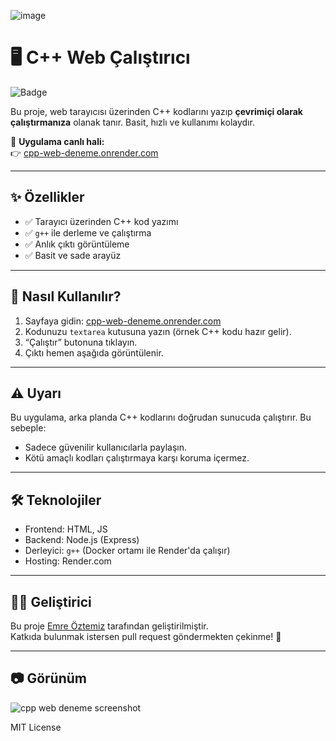 ![image](https://github.com/user-attachments/assets/adffa3f3-c84c-4fb9-80dd-a2a7172835e1)

# 🖥️ C++ Web Çalıştırıcı

![Badge](https://img.shields.io/badge/C++-Online%20Runner-blue?style=for-the-badge&logo=cplusplus)

Bu proje, web tarayıcısı üzerinden C++ kodlarını yazıp **çevrimiçi olarak çalıştırmanıza** olanak tanır. Basit, hızlı ve kullanımı kolaydır.

🔗 **Uygulama canlı hali:**  
👉 [cpp-web-deneme.onrender.com](https://cpp-web-deneme.onrender.com)

---

## ✨ Özellikler

- ✅ Tarayıcı üzerinden C++ kod yazımı
- ✅ `g++` ile derleme ve çalıştırma
- ✅ Anlık çıktı görüntüleme
- ✅ Basit ve sade arayüz

---

## 🚀 Nasıl Kullanılır?

1. Sayfaya gidin: [cpp-web-deneme.onrender.com](https://cpp-web-deneme.onrender.com)
2. Kodunuzu `textarea` kutusuna yazın (örnek C++ kodu hazır gelir).
3. “Çalıştır” butonuna tıklayın.
4. Çıktı hemen aşağıda görüntülenir.

---

## ⚠️ Uyarı

Bu uygulama, arka planda C++ kodlarını doğrudan sunucuda çalıştırır. Bu sebeple:

- Sadece güvenilir kullanıcılarla paylaşın.
- Kötü amaçlı kodları çalıştırmaya karşı koruma içermez.

---

## 🛠️ Teknolojiler

- Frontend: HTML, JS
- Backend: Node.js (Express)
- Derleyici: `g++` (Docker ortamı ile Render'da çalışır)
- Hosting: Render.com

---

## 👨‍💻 Geliştirici

Bu proje [Emre Öztemiz](https://github.com/emreoztemiz-ai-ml) tarafından geliştirilmiştir.  
Katkıda bulunmak istersen pull request göndermekten çekinme! 🤝

---

## 📷 Görünüm

![cpp web deneme screenshot]([https://user-images.githubusercontent.com/your-image-path/preview.png](https://github-production-user-asset-6210df.s3.amazonaws.com/178294790/440113425-adffa3f3-c84c-4fb9-80dd-a2a7172835e1.png?X-Amz-Algorithm=AWS4-HMAC-SHA256&X-Amz-Credential=AKIAVCODYLSA53PQK4ZA%2F20250503%2Fus-east-1%2Fs3%2Faws4_request&X-Amz-Date=20250503T103541Z&X-Amz-Expires=300&X-Amz-Signature=321efe3022a04ecdcd02e5c477cae7f90cf75879a3b4f46452fbd3de2b6039b4&X-Amz-SignedHeaders=host)) 

MIT License
